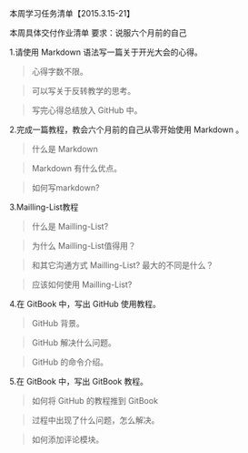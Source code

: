 本周学习任务清单【2015.3.15-21】

本周具体交付作业清单
要求：说服六个月前的自己

1.请使用 Markdown 语法写一篇关于开光大会的心得。

>心得字数不限。

>可以写关于反转教学的思考。

>写完心得总结放入 GitHub 中。

2.完成一篇教程，教会六个月前的自己从零开始使用 Markdown 。

>什么是 Markdown

>Markdown 有什么优点。

>如何写markdown?

3.Mailling-List教程

>什么是 Mailling-List?

>为什么 Mailling-List值得用？

>和其它沟通方式 Mailling-List? 最大的不同是什么？

>应该如何使用 Mailling-List?

4.在 GitBook 中，写出 GitHub 使用教程。

>GitHub 背景。

>GitHub 解决什么问题。

>GitHub 的命令介绍。

5.在 GitBook 中，写出 GitBook 教程。

>如何将 GitHub 的教程推到 GitBook

>过程中出现了什么问题，怎么解决。

>如何添加评论模块。

